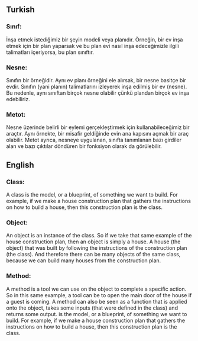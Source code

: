 ## Turkish

### Sınıf:
İnşa etmek istediğimiz bir şeyin modeli veya planıdır. Örneğin, bir ev inşa etmek için bir plan yaparsak ve bu plan evi nasıl inşa edeceğimizle ilgili talimatları içeriyorsa, bu plan sınıftır.

### Nesne:
Sınıfın bir örneğidir. Aynı ev planı örneğini ele alırsak, bir nesne basitçe bir evdir. Sınıfın (yani planın) talimatlarını izleyerek inşa edilmiş bir ev (nesne). Bu nedenle, aynı sınıftan birçok nesne olabilir çünkü plandan birçok ev inşa edebiliriz.

### Metot:
Nesne üzerinde belirli bir eylemi gerçekleştirmek için kullanabileceğimiz bir araçtır. Aynı örnekte, bir misafir geldiğinde evin ana kapısını açmak bir araç olabilir. Metot ayrıca, nesneye uygulanan, sınıfta tanımlanan bazı girdiler alan ve bazı çıktılar döndüren bir fonksiyon olarak da görülebilir.

## English 

### Class:
A class is the model, or a blueprint, of something we want to build. For example, if we make a house construction plan that gathers the instructions on how to build a house, then this construction plan is the class.

### Object:
An object is an instance of the class. So if we take that same example of the house construction plan, then an object is simply a house. A house (the object) that was built by following the instructions of the construction plan (the class). And therefore there can be many objects of the same class, because we can build many houses from the construction plan.

### Method:
A method is a tool we can use on the object to complete a specific action. So in this same example, a tool can be to open the main door of the house if a guest is coming. A method can also be seen as a function that is applied onto the object, takes some inputs (that were defined in the class) and returns some output. is the model, or a blueprint, of something we want to build. For example, if we make a house construction plan that gathers the instructions on how to build a house, then this construction plan is the class.
